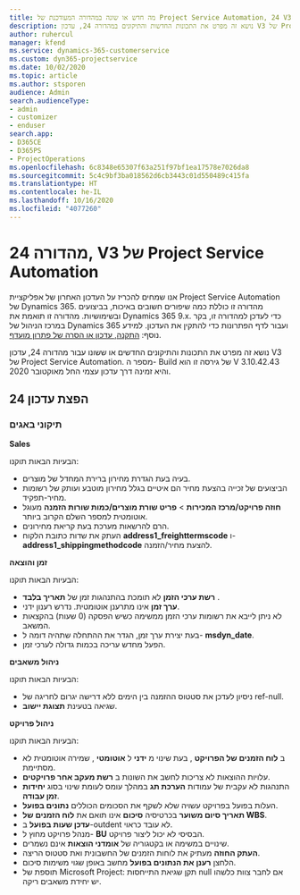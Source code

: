 ```yaml
---
title: מה חדש או שונה במהדורה המעודכנת של Project Service Automation, 24 V3
description: נושא זה מפרט את התכונות החדשות והתיקונים במהדורה 24, עדכון V3 של Project Service Automation.
author: ruhercul
manager: kfend
ms.service: dynamics-365-customerservice
ms.custom: dyn365-projectservice
ms.date: 10/02/2020
ms.topic: article
ms.author: stsporen
audience: Admin
search.audienceType:
- admin
- customizer
- enduser
search.app:
- D365CE
- D365PS
- ProjectOperations
ms.openlocfilehash: 6c8348e65307f63a251f97bf1ea17578e7026da8
ms.sourcegitcommit: 5c4c9bf3ba018562d6cb3443c01d550489c415fa
ms.translationtype: HT
ms.contentlocale: he-IL
ms.lasthandoff: 10/16/2020
ms.locfileid: "4077260"
---
```

# <a name="project-service-automation-update-release-24-v3"></a>מהדורה 24, V3 של Project Service Automation

אנו שמחים להכריז על העדכון האחרון של אפליקציית Project Service Automation של Dynamics 365. מהדורה זו כוללת כמה שיפורים חשובים באיכות, בביצועים ובשימושיות. מהדורה זו תואמת את Dynamics 365 9.x. כדי לעדכן למהדורה זו, בקר במרכז הניהול של Dynamics 365 ועבור לדף הפתרונות כדי להתקין את העדכון. למידע נוסף: [התקנה, עדכון או הסרה של פתרון מועדף](https://docs.microsoft.com/power-platform/admin/install-remove-preferred-solution).

נושא זה מפרט את התכונות והתיקונים החדשים או ששונו עבור מהדורה 24, עדכון V3 של Project Service Automation. מספר ה- Build של גירסה זו הוא V 3.10.42.43 והיא זמינה דרך עדכון עצמי החל מאוקטובר 2020.

## <a name="update-release-24"></a>הפצת עדכון 24

### <a name="bug-fixes"></a>תיקוני באגים

**Sales**

הבעיות הבאות תוקנו:

- בעיה בעת הגדרת מחירון ברירת המחדל של מוצרים.
- הביצועים של זכייה בהצעת מחיר הם איטיים בגלל מחירון מוטבע ועותק של רשומות מחיר-תפקיד‬.
- **חוזה פרויקט/מרכז המכירות** > **פריט שורת מוצרים/כמות שורות הזמנה** מעוגל אוטומטית למספר השלם הקרוב ביותר.
- הרם להרשאות מערכת בעת קריאת מחירונים.
- העתק את שדות כתובת הלקוח **address1_freighttermscode** ו- **address1_shippingmethodcode** להצעת מחיר/הזמנה. 


**זמן והוצאה**

הבעיות הבאות תוקנו:

- **רשת ערכי הזמן** לא תומכת בהתנהגות זמן של **תאריך בלבד** .
- **ערך זמן** אינו מתרענן אוטומטית. נדרש רענון ידני.
- לא ניתן לייבא את רשומות ערכי הזמן ממשימה כשיש הפסקה (0 שעות) בהקצאות המשאב.
- בעת יצירת ערך זמן, הגדר את ההתחלה שתהיה דומה ל- **msdyn_date**.
- הפעל מחדש עריכה בכמות גדולה לערכי זמן.

**ניהול משאבים**

הבעיות הבאות תוקנו:

- ניסיון לעדכן את סטטוס ההזמנה בין הימים ללא דרישה יגרום לחריגה של ref-null.
- שגיאה בטעינת **תצוגת יישוב**.


**ניהול פרויקט**

הבעיות הבאות תוקנו:

- ב **לוח הזמנים של הפרויקט** , בעת שינוי מ **ידני** ל **אוטומטי** , שמירה אוטומטית לא מסתיימת.
- עלויות ההוצאות לא צריכות לחשב את השונות ב **רשת מעקב אחר פרויקטים**.
- התנהגות לא עקבית של עמודות **הערכת תג** במהלך עומס לעומת שינוי בסוג **יחידות זמן עבודה**.
- העלות בפועל בפרויקט עשויה שלא לשקף את הסכומים הכוללים **נתונים בפועל**.
- **תאריך סיום משוער** בכרטיסיה **סיכום** אינו תואם את **לוח הזמנים של WBS**.
- **עדכן שעות בפועל** ב-outdent לא עובד כראוי.
- מנהל פרויקט מחוץ ל- **BU** הבסיסי לא יכול ליצור פרויקט.
- שינויים במשימה או בקטגוריה של **אומדני הוצאות** אינם נשמרים.
- **העתק החוזה** מעתיק את לוחות הזמנים של החשבונית ואת סטטוס הריצה.
- הלחצן **רענן את הנתונים בפועל** מחשב באופן שגוי משימות סיכום.
- תוספת של Microsoft Project: תקן שגיאת התייחסות null אם לחבר צוות כלשהו יש יחידת משאבים ריקה.

